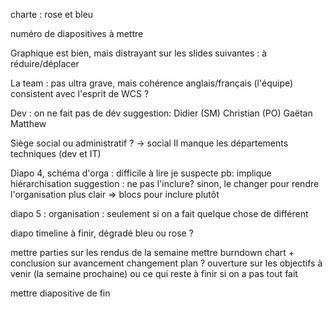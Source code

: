 charte : rose et bleu

numéro de diapositives à mettre 

Graphique est bien, mais distrayant sur les slides suivantes : à réduire/déplacer

La team : pas ultra grave, mais cohérence anglais/français (l'équipe)  consistent avec l'esprit de WCS ?

Dev : on ne fait pas de dév
suggestion:
Didier (SM)
Christian (PO)
Gaëtan
Matthew

Siège social ou administratif ? -> social
Il manque les départements techniques (dev et IT)

Diapo 4, schéma d'orga : difficile à lire je suspecte
pb: implique hiérarchisation
suggestion : ne pas l'inclure?
sinon, le changer pour rendre l'organisation plus clair
=> blocs pour inclure plutôt

diapo 5 : 
organisation : seulement si on a fait quelque chose de différent

diapo timeline à finir, dégradé bleu ou rose ?

mettre parties sur les rendus de la semaine
mettre burndown chart + conclusion sur avancement 
changement plan ?
ouverture sur les objectifs à venir (la semaine prochaine) ou ce qui reste à finir si on a pas tout fait

mettre diapositive de fin